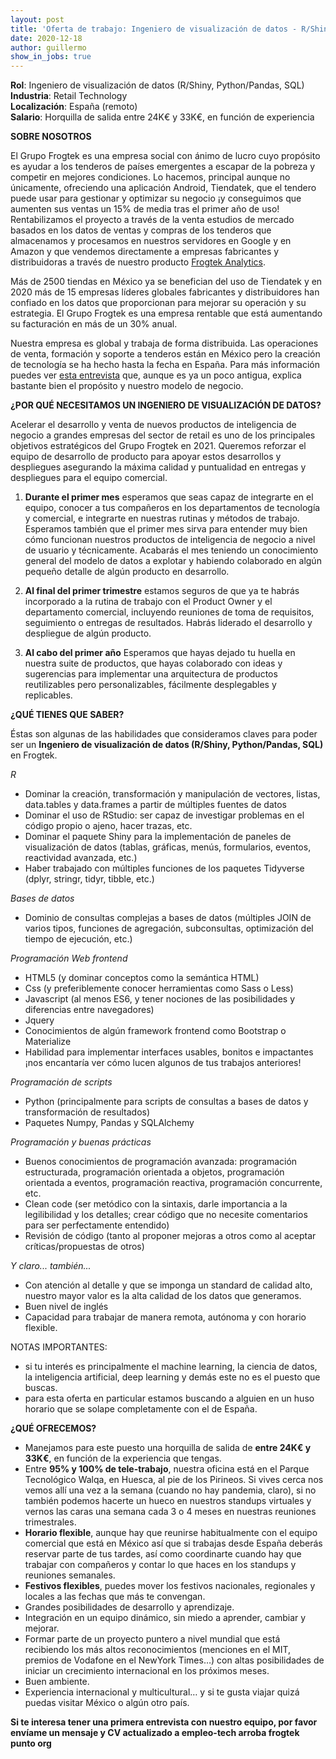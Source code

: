 ```yaml
---
layout: post
title: 'Oferta de trabajo: Ingeniero de visualización de datos - R/Shiny, Python/Pandas, SQL (ABIERTA)'
date: 2020-12-18 
author: guillermo
show_in_jobs: true
---
```


**Rol**: Ingeniero de visualización de datos (R/Shiny, Python/Pandas, SQL)
**Industria**: Retail Technology  
**Localización**: España (remoto)  
**Salario**: Horquilla de salida entre 24K€ y 33K€, en función de experiencia

**SOBRE NOSOTROS**

El Grupo Frogtek es una empresa social con ánimo de lucro cuyo propósito es ayudar a los tenderos de países emergentes a escapar de la pobreza y competir en mejores condiciones. Lo hacemos, principal aunque no únicamente, ofreciendo una aplicación Android, Tiendatek, que el tendero puede usar para gestionar y optimizar su negocio ¡y conseguimos que aumenten sus ventas un 15% de media tras el primer año de uso! Rentabilizamos el proyecto a través de la venta estudios de mercado basados en los datos de ventas y compras de los tenderos que almacenamos y procesamos en nuestros servidores en Google y en Amazon y que vendemos directamente a empresas fabricantes y distribuidoras a través de nuestro producto [Frogtek Analytics](https://frogtek.org/analytics/).

Más de 2500 tiendas en México ya se benefician del uso de Tiendatek y en 2020 más de 15 empresas líderes globales fabricantes y distribuidores han confiado en los datos que proporcionan para mejorar su operación y su estrategia. El Grupo Frogtek es una empresa rentable que está aumentando su facturación en más de un 30% anual.

Nuestra empresa es global y trabaja de forma distribuida. Las operaciones de venta, formación y soporte a tenderos están en México pero la creación de tecnología se ha hecho hasta la fecha en España.
Para más información puedes ver [esta entrevista](https://www.youtube.com/watch?v=BoDtuEUO328) que, aunque es ya un poco antigua, explica bastante bien el propósito y nuestro modelo de negocio.

**¿POR QUÉ NECESITAMOS UN INGENIERO DE VISUALIZACIÓN DE DATOS?**

Acelerar el desarrollo y venta de nuevos productos de inteligencia de negocio a grandes empresas del sector de retail es uno de los principales objetivos estratégicos del Grupo Frogtek en 2021. Queremos reforzar el equipo de desarrollo de producto para apoyar estos desarrollos y despliegues asegurando la máxima calidad y puntualidad en entregas y despliegues para el equipo comercial.

1) **Durante el primer mes** esperamos que seas capaz de integrarte en el equipo, conocer a tus compañeros en los departamentos de tecnología y comercial, e integrarte en nuestras rutinas y métodos de trabajo. Esperamos también que el primer mes sirva para entender muy bien cómo funcionan nuestros productos de inteligencia de negocio a nivel de usuario y técnicamente. Acabarás el mes teniendo un conocimiento general del modelo de datos a explotar y habiendo colaborado en algún pequeño detalle de algún producto en desarrollo.

2) **Al final del primer trimestre** estamos seguros de que ya te habrás incorporado a la rutina de trabajo con el Product Owner y el departamento comercial, incluyendo reuniones de toma de requisitos, seguimiento o entregas de resultados. Habrás liderado el desarrollo y despliegue de algún producto. 

3) **Al cabo del primer año** Esperamos que hayas dejado tu huella en nuestra suite de productos, que hayas colaborado con ideas y sugerencias para implementar una arquitectura de productos reutilizables pero personalizables, fácilmente desplegables y replicables.

**¿QUÉ TIENES QUE SABER?**

Éstas son algunas de las habilidades que consideramos claves para poder ser un **Ingeniero de visualización de datos (R/Shiny, Python/Pandas, SQL)** en Frogtek.

*R*

- Dominar la creación, transformación y manipulación de vectores, listas, data.tables y data.frames a partir de múltiples fuentes de datos
- Dominar el uso de RStudio: ser capaz de investigar problemas en el código propio o ajeno, hacer trazas, etc.
- Dominar el paquete Shiny para la implementación de paneles de visualización de datos (tablas, gráficas, menús, formularios, eventos, reactividad avanzada, etc.)
- Haber trabajado con múltiples funciones de los paquetes Tidyverse (dplyr, stringr, tidyr, tibble, etc.)

*Bases de datos*

- Dominio de consultas complejas a bases de datos (múltiples JOIN de varios tipos, funciones de agregación, subconsultas, optimización del tiempo de ejecución, etc.)

*Programación Web frontend*

- HTML5 (y dominar conceptos como la semántica HTML)
- Css (y preferiblemente conocer herramientas como Sass o Less)
- Javascript (al menos ES6, y tener nociones de las posibilidades y diferencias entre navegadores)
- Jquery
- Conocimientos de algún framework frontend como Bootstrap o Materialize
- Habilidad para implementar interfaces usables, bonitos e impactantes ¡nos encantaría ver cómo lucen algunos de tus trabajos anteriores!

*Programación de scripts*

- Python (principalmente para scripts de consultas a bases de datos y transformación de resultados)
- Paquetes Numpy, Pandas y SQLAlchemy

*Programación y buenas prácticas*

- Buenos conocimientos de programación avanzada: programación estructurada, programación orientada a objetos, programación orientada a eventos, programación reactiva, programación concurrente, etc.
- Clean code (ser metódico con la sintaxis, darle importancia a la legilibilidad y los detalles; crear código que no necesite comentarios para ser perfectamente entendido)
- Revisión de código (tanto al proponer mejoras a otros como al aceptar críticas/propuestas de otros)

*Y claro... también...*

- Con atención al detalle y que se imponga un standard de calidad alto, nuestro mayor valor es la alta calidad de los datos que generamos.
- Buen nivel de inglés
- Capacidad para trabajar de manera remota, autónoma y con horario flexible.

NOTAS IMPORTANTES: 
- si tu interés es principalmente el machine learning, la ciencia de datos, la inteligencia artificial, deep learning y demás este no es el puesto que buscas.
- para esta oferta en particular estamos buscando a alguien en un huso horario que se solape completamente con el de España.

**¿QUÉ OFRECEMOS?**
- Manejamos para este puesto una horquilla de salida de **entre 24K€ y 33K€**, en función de la experiencia que tengas.
- Entre **95% y 100% de tele-trabajo**, nuestra oficina está en el Parque Tecnológico Walqa, en Huesca, al pie de los Pirineos. Si vives cerca nos vemos allí una vez a la semana (cuando no hay pandemia, claro), si no también podemos hacerte un hueco en nuestros standups virtuales y vernos las caras una semana cada 3 o 4 meses en nuestras reuniones trimestrales.
- **Horario flexible**, aunque hay que reunirse habitualmente con el equipo comercial que está en México así que si trabajas desde España deberás reservar parte de tus tardes, así como coordinarte cuando hay que trabajar con compañeros y contar lo que haces en los standups y reuniones semanales.
- **Festivos flexibles**, puedes mover los festivos nacionales, regionales y locales a las fechas que más te convengan.
- Grandes posibilidades de desarrollo y aprendizaje.
- Integración en un equipo dinámico, sin miedo a aprender, cambiar y mejorar.
- Formar parte de un proyecto puntero a nivel mundial que está recibiendo los más altos reconocimientos (menciones en el MIT, premios de Vodafone en el NewYork Times…) con altas posibilidades de iniciar un crecimiento internacional en los próximos meses.
- Buen ambiente.
- Experiencia internacional y multicultural… y si te gusta viajar quizá puedas visitar México o algún otro país.

**Si te interesa tener una primera entrevista con nuestro equipo, por favor envíame un mensaje y CV actualizado a empleo-tech arroba frogtek punto org**

